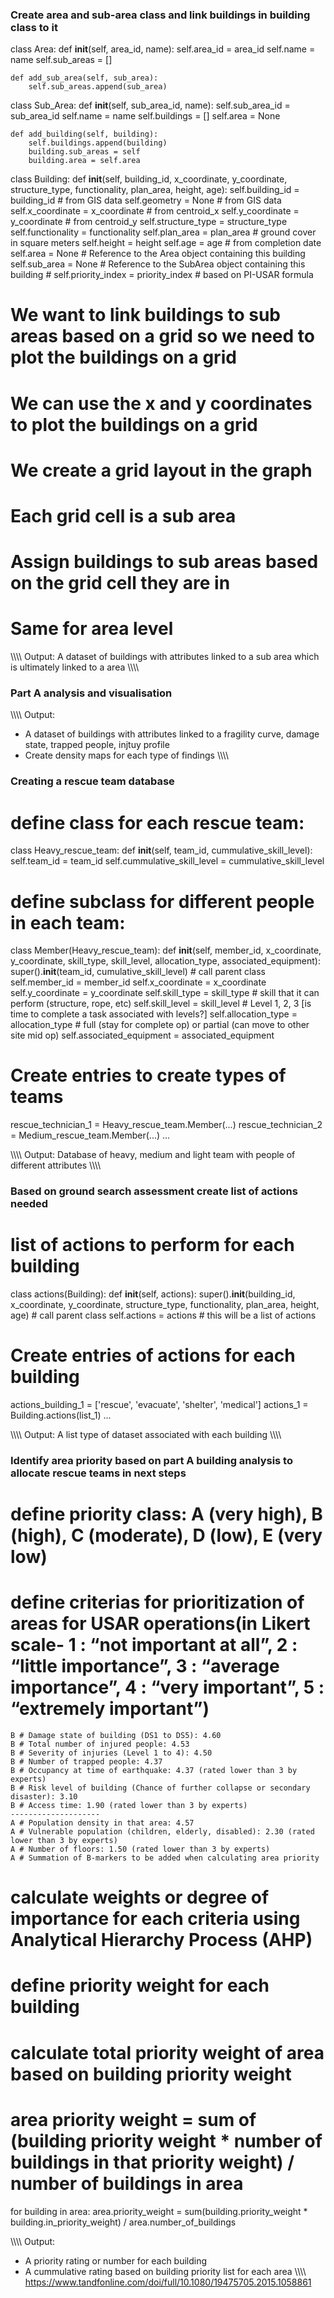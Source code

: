 ### Create area and sub-area class and link buildings in building class to it

class Area:
    def __init__(self, area_id, name):
        self.area_id = area_id
        self.name = name
        self.sub_areas = []

    def add_sub_area(self, sub_area):
        self.sub_areas.append(sub_area)

class Sub_Area:
    def __init__(self, sub_area_id, name):
        self.sub_area_id = sub_area_id
        self.name = name
        self.buildings = [] 
        self.area = None

    def add_building(self, building):
        self.buildings.append(building)
        building.sub_areas = self
        building.area = self.area

class Building:
    def __init__(self, building_id, x_coordinate, y_coordinate, structure_type, functionality, plan_area, height, age):
        self.building_id = building_id    # from GIS data
        self.geometry = None   # from GIS data
        self.x_coordinate = x_coordinate    # from centroid_x
        self.y_coordinate = y_coordinate    # from centroid_y
        self.structure_type = structure_type
        self.functionality = functionality
        self.plan_area = plan_area  # ground cover in square meters
        self.height = height
        self.age = age  # from completion date
        self.area = None  # Reference to the Area object containing this building
        self.sub_area = None  # Reference to the SubArea object containing this building
        # self.priority_index = priority_index    # based on PI-USAR formula

# We want to link buildings to sub areas based on a grid so we need to plot the buildings on a grid
# We can use the x and y coordinates to plot the buildings on a grid
# We create a grid layout in the graph
# Each grid cell is a sub area
# Assign buildings to sub areas based on the grid cell they are in
# Same for area level

\\\\\\\\
Output: A dataset of buildings with attributes linked to a sub area which is ultimately linked to a area
\\\\\\\\


### Part A analysis and visualisation

\\\\\\\\
Output: 
- A dataset of buildings with attributes linked to a fragility curve, damage state, trapped people, injtuy profile
- Create density maps for each type of findings
\\\\\\\\


### Creating a rescue team database

# define class for each rescue team:
class Heavy_rescue_team:
    def __init__(self, team_id, cummulative_skill_level):
        self.team_id = team_id
        self.cummulative_skill_level = cummulative_skill_level

# define subclass for different people in each team:
class Member(Heavy_rescue_team):
    def __init__(self, member_id, x_coordinate, y_coordinate, skill_type, skill_level, allocation_type, associated_equipment):
        super().__init__(team_id, cumulative_skill_level)   # call parent class
        self.member_id = member_id
        self.x_coordinate = x_coordinate
        self.y_coordinate = y_coordinate
        self.skill_type = skill_type    # skill  that it can perform (structure, rope, etc)
        self.skill_level = skill_level  # Level 1, 2, 3 [is time to complete a task associated with levels?]
        self.allocation_type = allocation_type  # full (stay for complete op) or partial (can move to other site mid op)
        self.associated_equipment = associated_equipment

# Create entries to create types of teams
rescue_technician_1 = Heavy_rescue_team.Member(...)
rescue_technician_2 = Medium_rescue_team.Member(...) 
...

\\\\\\\\
Output: Database of heavy, medium and light team with people of different attributes
\\\\\\\\


### Based on ground search assessment create list of actions needed
    
# list of actions to perform for each building
class actions(Building):
def __init__(self, actions):
    super().__init__(building_id, x_coordinate, y_coordinate, structure_type, functionality, plan_area, height, age)   # call parent class
    self.actions = actions  # this will be a list of actions

# Create entries of actions for each building
actions_building_1 = ['rescue', 'evacuate', 'shelter', 'medical']
actions_1 = Building.actions(list_1)
...

\\\\\\\\
Output: A list type of dataset associated with each building
\\\\\\\\


### Identify area priority based on part A building analysis to allocate rescue teams in next steps

# define priority class: A (very high), B (high), C (moderate), D (low), E (very low)
# define criterias for prioritization of areas for USAR operations(in Likert scale- 1 : “not important at all”, 2 : “little importance”, 3 : “average importance”, 4 : “very important”, 5 : “extremely important”)
    B # Damage state of building (DS1 to DS5): 4.60
    B # Total number of injured people: 4.53
    B # Severity of injuries (Level 1 to 4): 4.50
    B # Number of trapped people: 4.37
    B # Occupancy at time of earthquake: 4.37 (rated lower than 3 by experts)
    B # Risk level of building (Chance of further collapse or secondary disaster): 3.10
    B # Access time: 1.90 (rated lower than 3 by experts)
    --------------------
    A # Population density in that area: 4.57
    A # Vulnerable population (children, elderly, disabled): 2.30 (rated lower than 3 by experts)
    A # Number of floors: 1.50 (rated lower than 3 by experts)
    A # Summation of B-markers to be added when calculating area priority
# calculate weights or degree of importance for each criteria using Analytical Hierarchy Process (AHP)

# define priority weight for each building

# calculate total priority weight of area based on building priority weight
# area priority weight = sum of (building priority weight * number of buildings in that priority weight) / number of buildings in area
for building in area:
    area.priority_weight = sum(building.priority_weight * building.in_priority_weight) / area.number_of_buildings

\\\\\\\\
Output: 
- A priority rating or number for each building
- A cummulative rating based on building priority list for each area
\\\\\\\\
https://www.tandfonline.com/doi/full/10.1080/19475705.2015.1058861


### 